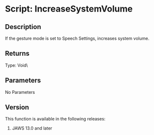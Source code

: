 # Script: IncreaseSystemVolume

## Description

If the gesture mode is set to Speech Settings, increases system volume.

## Returns

Type: Void\

## Parameters

No Parameters

## Version

This function is available in the following releases:

1.  JAWS 13.0 and later
